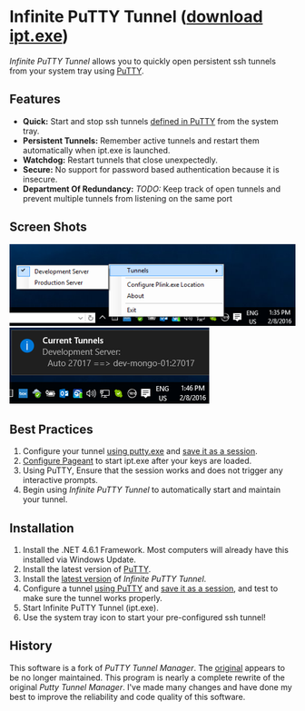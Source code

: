 # Infinite PuTTY Tunnel ([download ipt.exe](https://github.com/dietsche/infinite-putty-tunnel/releases/latest/))
*Infinite PuTTY Tunnel* allows you to quickly open persistent ssh tunnels from your system tray using [PuTTY](http://www.chiark.greenend.org.uk/~sgtatham/putty/).

## Features

- **Quick:** Start and stop ssh tunnels [defined in PuTTY](http://the.earth.li/~sgtatham/putty/latest/htmldoc/Chapter4.html#config-ssh-portfwd) from the system tray.
- **Persistent Tunnels:** Remember active tunnels and restart them automatically when ipt.exe is launched.
- **Watchdog:** Restart tunnels that close unexpectedly.
- **Secure:** No support for password based authentication because it is insecure.
- **Department Of Redundancy:** *TODO:* Keep track of open tunnels and prevent multiple tunnels from listening on the same port

## Screen Shots

![](screen-shots/SystemTray-Menu.png)
![](screen-shots/SystemTray-CurrentTunnels.png)

## Best Practices
1. Configure your tunnel [using putty.exe](http://the.earth.li/~sgtatham/putty/latest/htmldoc/Chapter4.html#config-ssh-portfwd) and [save it as a session](http://the.earth.li/~sgtatham/putty/latest/htmldoc/Chapter4.html#config-session).
2. [Configure Pageant](http://the.earth.li/~sgtatham/putty/latest/htmldoc/Chapter9.html#pageant-cmdline-command) to start ipt.exe after your keys are loaded.
3. Using PuTTY, Ensure that the session works and does not trigger any interactive prompts.
4. Begin using *Infinite PuTTY Tunnel* to automatically start and maintain your tunnel.

## Installation

1. Install the .NET 4.6.1 Framework. Most computers will already have this installed via Windows Update.
2. Install the latest version of [PuTTY](http://the.earth.li/~sgtatham/putty/latest/x86/putty-0.66-installer.exe).
3. Install the [latest version](https://github.com/dietsche/infinite-putty-tunnel/releases/latest/) of *Infinite PuTTY Tunnel*.
4. Configure a tunnel [using PuTTY](http://the.earth.li/~sgtatham/putty/latest/htmldoc/Chapter4.html#config-ssh-portfwd) and [save it as a session](http://the.earth.li/~sgtatham/putty/latest/htmldoc/Chapter4.html#config-session), and test to make sure the tunnel works properly.
5. Start Infinite PuTTY Tunnel (ipt.exe).
6. Use the system tray icon to start your pre-configured ssh tunnel!

## History
This software is a fork of *PuTTY Tunnel Manager*. The [original](https://github.com/joeribekker/putty-tunnel-manager) appears to be no longer maintained.
This program is nearly a complete rewrite of the original *Putty Tunnel Manager*. I've made many changes and have done my best to improve the reliability and code quality of this software.
